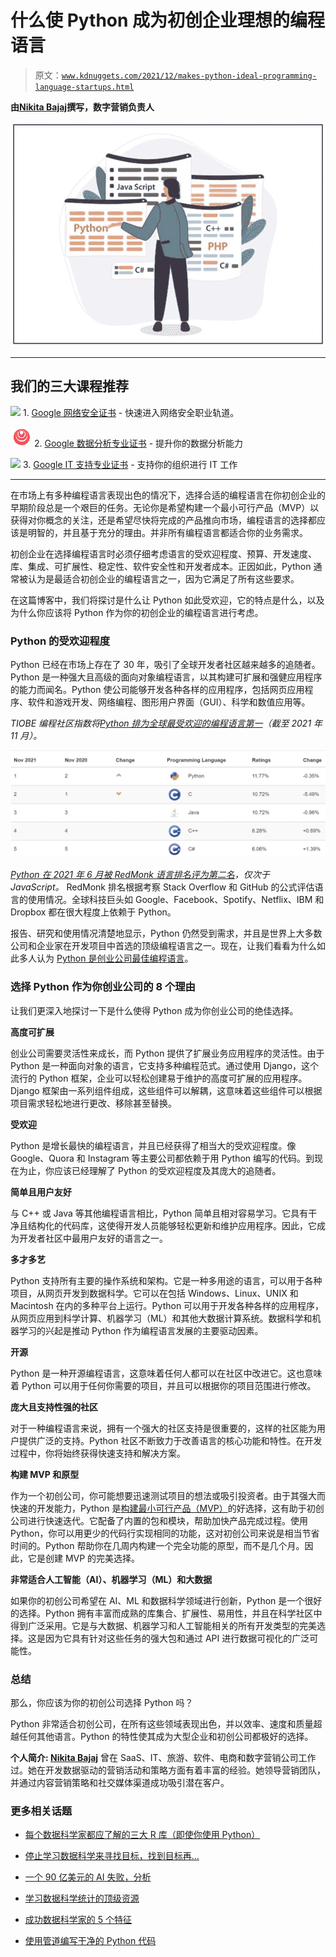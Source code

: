 # 什么使 Python 成为初创企业理想的编程语言

> 原文：[`www.kdnuggets.com/2021/12/makes-python-ideal-programming-language-startups.html`](https://www.kdnuggets.com/2021/12/makes-python-ideal-programming-language-startups.html)

**由[Nikita Bajaj](https://www.linkedin.com/company/scalexcloud/)撰写，数字营销负责人**

![什么使 Python 成为初创企业理想的编程语言](img/ef9c255470ae1fd027f03dbc4d601522.png)

* * *

## 我们的三大课程推荐

![](img/0244c01ba9267c002ef39d4907e0b8fb.png) 1\. [Google 网络安全证书](https://www.kdnuggets.com/google-cybersecurity) - 快速进入网络安全职业轨道。

![](img/e225c49c3c91745821c8c0368bf04711.png) 2\. [Google 数据分析专业证书](https://www.kdnuggets.com/google-data-analytics) - 提升你的数据分析能力

![](img/0244c01ba9267c002ef39d4907e0b8fb.png) 3\. [Google IT 支持专业证书](https://www.kdnuggets.com/google-itsupport) - 支持你的组织进行 IT 工作

* * *

在市场上有多种编程语言表现出色的情况下，选择合适的编程语言在你初创企业的早期阶段总是一个艰巨的任务。无论你是希望构建一个最小可行产品（MVP）以获得对你概念的关注，还是希望尽快将完成的产品推向市场，编程语言的选择都应该是明智的，并且基于充分的理由。并非所有编程语言都适合你的业务需求。

初创企业在选择编程语言时必须仔细考虑语言的受欢迎程度、预算、开发速度、库、集成、可扩展性、稳定性、软件安全性和开发者成本。正因如此，Python 通常被认为是最适合初创企业的编程语言之一，因为它满足了所有这些要求。

在这篇博客中，我们将探讨是什么让 Python 如此受欢迎，它的特点是什么，以及为什么你应该将 Python 作为你的初创企业的编程语言进行考虑。

### **Python 的受欢迎程度**

Python 已经在市场上存在了 30 年，吸引了全球开发者社区越来越多的追随者。Python 是一种强大且高级的面向对象编程语言，以其构建可扩展和强健应用程序的能力而闻名。Python 使公司能够开发各种各样的应用程序，包括网页应用程序、软件和游戏开发、网络编程、图形用户界面（GUI）、科学和数值应用等。

*TIOBE 编程社区指数将[Python 排为全球最受欢迎的编程语言第一](https://www.tiobe.com/tiobe-index/)（截至 2021 年 11 月）。*

![什么使 Python 成为初创企业理想的编程语言](img/0793bc27fc3c0cd68562ee7e395798b0.png)

[*Python 在 2021 年 6 月被 RedMonk 语言排名评为第二名*](https://redmonk.com/sogrady/2021/08/05/language-rankings-6-21/)*，仅次于 JavaScript。* RedMonk 排名根据考察 Stack Overflow 和 GitHub 的公式评估语言的使用情况。全球科技巨头如 Google、Facebook、Spotify、Netflix、IBM 和 Dropbox 都在很大程度上依赖于 Python。

报告、研究和使用情况清楚地显示，Python 仍然受到需求，并且是世界上大多数公司和企业家在开发项目中首选的顶级编程语言之一。现在，让我们看看为什么如此多人认为 [Python 是创业公司最佳编程语言](https://scalexcloud.com/python-development-services/)。

### **选择 Python 作为你创业公司的 8 个理由**

让我们更深入地探讨一下是什么使得 Python 成为你创业公司的绝佳选择。

**高度可扩展**

创业公司需要灵活性来成长，而 Python 提供了扩展业务应用程序的灵活性。由于 Python 是一种面向对象的语言，它支持多种编程范式。通过使用 Django，这个流行的 Python 框架，企业可以轻松创建易于维护的高度可扩展的应用程序。Django 框架由一系列组件组成，这些组件可以解耦，这意味着这些组件可以根据项目需求轻松地进行更改、移除甚至替换。

**受欢迎**

Python 是增长最快的编程语言，并且已经获得了相当大的受欢迎程度。像 Google、Quora 和 Instagram 等主要公司都依赖于用 Python 编写的代码。到现在为止，你应该已经理解了 Python 的受欢迎程度及其庞大的追随者。

**简单且用户友好**

与 C++ 或 Java 等其他编程语言相比，Python 简单且相对容易学习。它具有干净且结构化的代码库，这使得开发人员能够轻松更新和维护应用程序。因此，它成为开发者社区中最用户友好的语言之一。

**多才多艺**

Python 支持所有主要的操作系统和架构。它是一种多用途的语言，可以用于各种项目，从网页开发到数据科学。它可以在包括 Windows、Linux、UNIX 和 Macintosh 在内的多种平台上运行。Python 可以用于开发各种各样的应用程序，从网页应用到科学计算、机器学习（ML）和其他大数据计算系统。数据科学和机器学习的兴起是推动 Python 作为编程语言发展的主要驱动因素。

**开源**

Python 是一种开源编程语言，这意味着任何人都可以在社区中改进它。这也意味着 Python 可以用于任何你需要的项目，并且可以根据你的项目范围进行修改。

**庞大且支持性强的社区**

对于一种编程语言来说，拥有一个强大的社区支持是很重要的，这样的社区能为用户提供广泛的支持。Python 社区不断致力于改善语言的核心功能和特性。在开发过程中，你将始终获得快速支持和解决方案。

**构建 MVP 和原型**

作为一个初创公司，你可能想要迅速测试项目的想法或吸引投资者。由于其强大而快速的开发能力，Python 是[构建最小可行产品（MVP）](https://scalexcloud.com/product-engineering/mvp-development/)的好选择，这有助于初创公司进行快速迭代。它配备了内置的包和模块，帮助加快产品完成过程。使用 Python，你可以用更少的代码行实现相同的功能，这对初创公司来说是相当节省时间的。Python 帮助你在几周内构建一个完全功能的原型，而不是几个月。因此，它是创建 MVP 的完美选择。

**非常适合人工智能（AI）、机器学习（ML）和大数据**

如果你的初创公司希望在 AI、ML 和数据科学领域进行创新，Python 是一个很好的选择。Python 拥有丰富而成熟的库集合、扩展性、易用性，并且在科学社区中得到广泛采用。它是与大数据、机器学习和人工智能相关的所有开发类型的完美选择。这是因为它具有针对这些任务的强大包和通过 API 进行数据可视化的广泛可能性。

### **总结**

那么，你应该为你的初创公司选择 Python 吗？

Python 非常适合初创公司，在所有这些领域表现出色，并以效率、速度和质量超越任何其他语言。Python 的特性使其成为大型企业和初创公司都极好的选择。

**个人简介: [Nikita Bajaj](https://www.linkedin.com/company/scalexcloud/)** 曾在 SaaS、IT、旅游、软件、电商和数字营销公司工作过。她在开发数据驱动的营销活动和策略方面有着丰富的经验。她领导营销团队，并通过内容营销策略和社交媒体渠道成功吸引潜在客户。

### 更多相关话题

+   [每个数据科学家都应了解的三大 R 库（即使你使用 Python）](https://www.kdnuggets.com/2021/12/three-r-libraries-every-data-scientist-know-even-python.html)

+   [停止学习数据科学来寻找目标，找到目标再…](https://www.kdnuggets.com/2021/12/stop-learning-data-science-find-purpose.html)

+   [一个 90 亿美元的 AI 失败，分析](https://www.kdnuggets.com/2021/12/9b-ai-failure-examined.html)

+   [学习数据科学统计的顶级资源](https://www.kdnuggets.com/2021/12/springboard-top-resources-learn-data-science-statistics.html)

+   [成功数据科学家的 5 个特征](https://www.kdnuggets.com/2021/12/5-characteristics-successful-data-scientist.html)

+   [使用管道编写干净的 Python 代码](https://www.kdnuggets.com/2021/12/write-clean-python-code-pipes.html)
